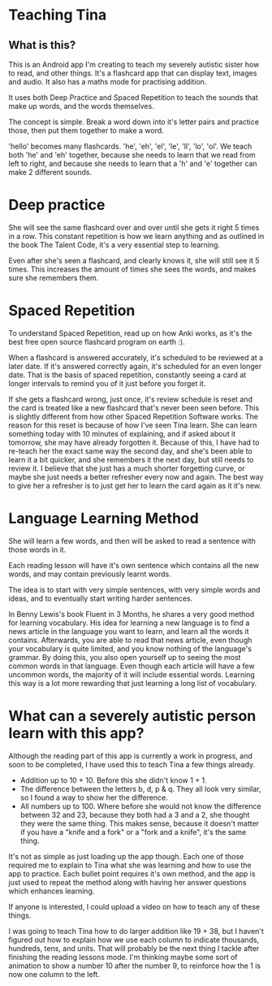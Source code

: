 # Teaching Tina
## What is this?
This is an Android app I'm creating to teach my severely autistic sister how to read, and other things.
It's a flashcard app that can display text, images and audio.
It also has a maths mode for practising addition.

It uses both Deep Practice and Spaced Repetition to teach the sounds that make up words, and the words themselves.

The concept is simple.
Break a word down into it's letter pairs and practice those, then put them together to make a word.

'hello' becomes many flashcards. 'he', 'eh', 'el', 'le', 'll', 'lo', 'ol'.
We teach both 'he' and 'eh' together, because she needs to learn that we read from left to right, and because she needs to learn that a 'h' and 'e' together can make 2 different sounds.


# Deep practice
She will see the same flashcard over and over until she gets it right 5 times in a row. This constant repetition is how we learn anything and as outlined in the book The Talent Code, it's a very essential step to learning.

Even after she's seen a flashcard, and clearly knows it, she will still see it 5 times.
This increases the amount of times she sees the words, and makes sure she remembers them.

# Spaced Repetition
To understand Spaced Repetition, read up on how Anki works, as it's the best free open source flashcard program on earth :).

When a flashcard is answered accurately, it's scheduled to be reviewed at a later date.
If it's answered correctly again, it's scheduled for an even longer date.
That is the basis of spaced repetition, constantly seeing a card at longer intervals to remind you of it just before you forget it.

If she gets a flashcard wrong, just once, it's review schedule is reset and the card is treated like a new flashcard that's never been seen before.
This is slightly different from how other Spaced Repetition Software works.
The reason for this reset is because of how I've seen Tina learn.
She can learn something today with 10 minutes of explaining, and if asked about it tomorrow, she may have already forgotten it.
Because of this, I have had to re-teach her the exact same way the second day, and she's been able to learn it a bit quicker, and she remembers it the next day, but still needs to review it.
I believe that she just has a much shorter forgetting curve, or maybe she just needs a better refresher every now and again.
The best way to give her a refresher is to just get her to learn the card again as it it's new.

# Language Learning Method
She will learn a few words, and then will be asked to read a sentence with those words in it.

Each reading lesson will have it's own sentence which contains all the new words, and may contain previously learnt words.

The idea is to start with very simple sentences, with very simple words and ideas, and to eventually start writing harder sentences.

In Benny Lewis's book Fluent in 3 Months, he shares a very good method for learning vocabulary. His idea for learning a new language is to find a news article in the language you want to learn, and learn all the words it contains. Afterwards, you are able to read that news article, even though your vocabulary is quite limited, and you know nothing of the language's grammar.
By doing this, you also open yourself up to seeing the most common words in that language. Even though each article will have a few uncommon words, the majority of it will include essential words. Learning this way is a lot more rewarding that just learning a long list of vocabulary.

# What can a severely autistic person learn with this app?
Although the reading part of this app is currently a work in progress, and soon to be completed, I have used this to teach Tina a few things already.
* Addition up to 10 + 10. Before this she didn't know 1 + 1.
* The difference between the letters b, d, p & q. They all look very similar, so I found a way to show her the difference.
* All numbers up to 100. Where before she would not know the difference between 32 and 23, because they both had a 3 and a 2, she thought they were the same thing. This makes sense, because it doesn't matter if you have a "knife and a fork" or a "fork and a knife", it's the same thing.

It's not as simple as just loading up the app though. Each one of those required me to explain to Tina what she was learning and how to use the app to practice. Each bullet point requires it's own method, and the app is just used to repeat the method along with having her answer questions which enhances learning.

If anyone is interested, I could upload a video on how to teach any of these things.

I was going to teach Tina how to do larger addition like 19 + 38, but I haven't figured out how to explain how we use each column to indicate thousands, hundreds, tens, and units. That will probably be the next thing I tackle after finishing the reading lessons mode.
I'm thinking maybe some sort of animation to show a number 10 after the number 9, to reinforce how the 1 is now one column to the left.
